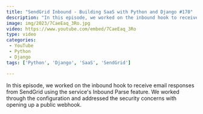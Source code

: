 ```yaml
---
title: "SendGrid Inbound - Building SaaS with Python and Django #170"
description: "In this episode, we worked on the inbound hook to receive email responses from SendGrid using the service's Inbound Parse feature. We worked through the configuration and addressed the security concerns with opening up a public webhook."
image: img/2023/7CaeEaq_3Ro.jpg
video: https://www.youtube.com/embed/7CaeEaq_3Ro
type: video
categories:
 - YouTube
 - Python
 - Django
tags: ['Python', 'Django', 'SaaS', 'SendGrid']

---
```


In this episode, we worked on the inbound hook to receive email responses from SendGrid using the service's Inbound Parse feature. We worked through the configuration and addressed the security concerns with opening up a public webhook.

